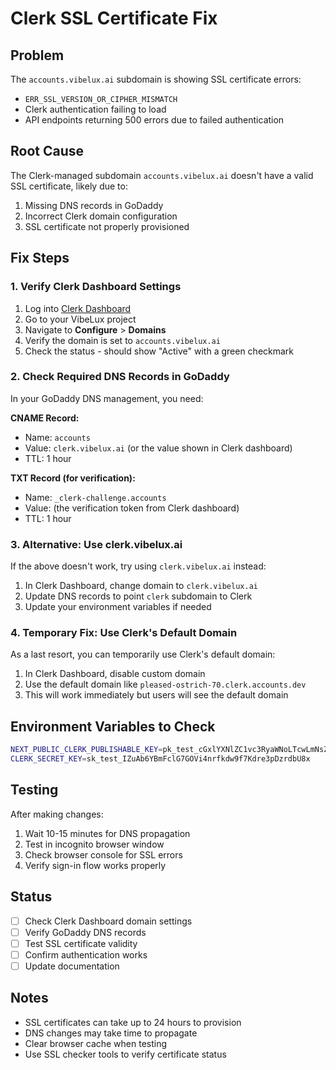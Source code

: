 # Clerk SSL Certificate Fix

## Problem
The `accounts.vibelux.ai` subdomain is showing SSL certificate errors:
- `ERR_SSL_VERSION_OR_CIPHER_MISMATCH` 
- Clerk authentication failing to load
- API endpoints returning 500 errors due to failed authentication

## Root Cause
The Clerk-managed subdomain `accounts.vibelux.ai` doesn't have a valid SSL certificate, likely due to:
1. Missing DNS records in GoDaddy
2. Incorrect Clerk domain configuration
3. SSL certificate not properly provisioned

## Fix Steps

### 1. Verify Clerk Dashboard Settings
1. Log into [Clerk Dashboard](https://dashboard.clerk.com)
2. Go to your VibeLux project
3. Navigate to **Configure** > **Domains**
4. Verify the domain is set to `accounts.vibelux.ai`
5. Check the status - should show "Active" with a green checkmark

### 2. Check Required DNS Records in GoDaddy
In your GoDaddy DNS management, you need:

**CNAME Record:**
- Name: `accounts`
- Value: `clerk.vibelux.ai` (or the value shown in Clerk dashboard)
- TTL: 1 hour

**TXT Record (for verification):**
- Name: `_clerk-challenge.accounts`
- Value: (the verification token from Clerk dashboard)
- TTL: 1 hour

### 3. Alternative: Use clerk.vibelux.ai
If the above doesn't work, try using `clerk.vibelux.ai` instead:

1. In Clerk Dashboard, change domain to `clerk.vibelux.ai`
2. Update DNS records to point `clerk` subdomain to Clerk
3. Update your environment variables if needed

### 4. Temporary Fix: Use Clerk's Default Domain
As a last resort, you can temporarily use Clerk's default domain:
1. In Clerk Dashboard, disable custom domain
2. Use the default domain like `pleased-ostrich-70.clerk.accounts.dev`
3. This will work immediately but users will see the default domain

## Environment Variables to Check
```bash
NEXT_PUBLIC_CLERK_PUBLISHABLE_KEY=pk_test_cGxlYXNlZC1vc3RyaWNoLTcwLmNsZXJrLmFjY291bnRzLmRldiQ
CLERK_SECRET_KEY=sk_test_IZuAb6YBmFclG7GOVi4nrfkdw9f7Kdre3pDzrdbU8x
```

## Testing
After making changes:
1. Wait 10-15 minutes for DNS propagation
2. Test in incognito browser window
3. Check browser console for SSL errors
4. Verify sign-in flow works properly

## Status
- [ ] Check Clerk Dashboard domain settings
- [ ] Verify GoDaddy DNS records  
- [ ] Test SSL certificate validity
- [ ] Confirm authentication works
- [ ] Update documentation

## Notes
- SSL certificates can take up to 24 hours to provision
- DNS changes may take time to propagate
- Clear browser cache when testing
- Use SSL checker tools to verify certificate status